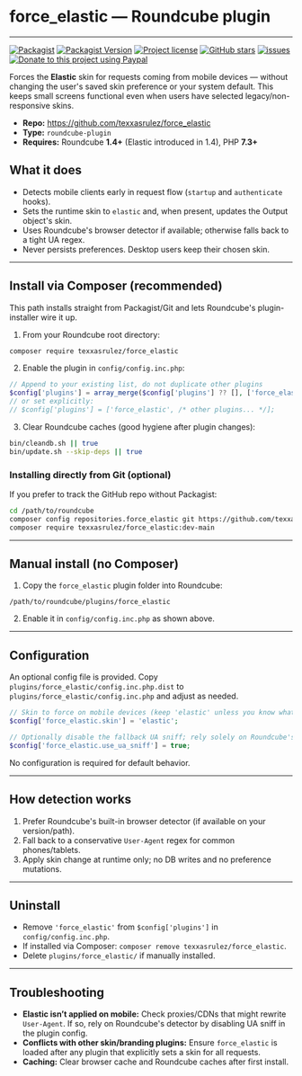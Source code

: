# force_elastic — Roundcube plugin
-------------------------------

[![Packagist](https://img.shields.io/packagist/dt/texxasrulez/force_elastic?style=plastic)](https://packagist.org/packages/texxasrulez/force_elastic)
[![Packagist Version](https://img.shields.io/packagist/v/texxasrulez/force_elastic?style=plastic&logo=packagist&logoColor=white)](https://packagist.org/packages/texxasrulez/force_elastic)
[![Project license](https://img.shields.io/github/license/texxasrulez/force_elastic?style=plastic)](https://github.com/texxasrulez/force_elastic/LICENSE)
[![GitHub stars](https://img.shields.io/github/stars/texxasrulez/force_elastic?style=plastic&logo=github)](https://github.com/texxasrulez/force_elastic/stargazers)
[![issues](https://img.shields.io/github/issues/texxasrulez/force_elastic)](https://github.com/texxasrulez/force_elastic/issues)
[![Donate to this project using Paypal](https://img.shields.io/badge/paypal-donate-blue.svg?style=plastic&logo=paypal)](https://www.paypal.me/texxasrulez)


Forces the **Elastic** skin for requests coming from mobile devices — without changing the user's saved skin preference or your system default. This keeps small screens functional even when users have selected legacy/non-responsive skins.

- **Repo:** https://github.com/texxasrulez/force_elastic
- **Type:** `roundcube-plugin`
- **Requires:** Roundcube **1.4+** (Elastic introduced in 1.4), PHP **7.3+**

## What it does

- Detects mobile clients early in request flow (`startup` and `authenticate` hooks).
- Sets the runtime skin to `elastic` and, when present, updates the Output object's skin.
- Uses Roundcube's browser detector if available; otherwise falls back to a tight UA regex.
- Never persists preferences. Desktop users keep their chosen skin.

---

## Install via Composer (recommended)

This path installs straight from Packagist/Git and lets Roundcube's plugin-installer wire it up.

1) From your Roundcube root directory:
```bash
composer require texxasrulez/force_elastic
```

2) Enable the plugin in `config/config.inc.php`:
```php
// Append to your existing list, do not duplicate other plugins
$config['plugins'] = array_merge($config['plugins'] ?? [], ['force_elastic']);
// or set explicitly:
// $config['plugins'] = ['force_elastic', /* other plugins... */];
```

3) Clear Roundcube caches (good hygiene after plugin changes):
```bash
bin/cleandb.sh || true
bin/update.sh --skip-deps || true
```

### Installing directly from Git (optional)

If you prefer to track the GitHub repo without Packagist:

```bash
cd /path/to/roundcube
composer config repositories.force_elastic git https://github.com/texxasrulez/force_elastic.git
composer require texxasrulez/force_elastic:dev-main
```

---

## Manual install (no Composer)

1) Copy the `force_elastic` plugin folder into Roundcube:
```
/path/to/roundcube/plugins/force_elastic
```

2) Enable it in `config/config.inc.php` as shown above.

---

## Configuration

An optional config file is provided. Copy `plugins/force_elastic/config.inc.php.dist` to `plugins/force_elastic/config.inc.php` and adjust as needed.

```php
// Skin to force on mobile devices (keep 'elastic' unless you know what you're doing)
$config['force_elastic.skin'] = 'elastic';

// Optionally disable the fallback UA sniff; rely solely on Roundcube's browser detector
$config['force_elastic.use_ua_sniff'] = true;
```

No configuration is required for default behavior.

---

## How detection works

1. Prefer Roundcube's built-in browser detector (if available on your version/path).
2. Fall back to a conservative `User-Agent` regex for common phones/tablets.
3. Apply skin change at runtime only; no DB writes and no preference mutations.

---

## Uninstall

- Remove `'force_elastic'` from `$config['plugins']` in `config/config.inc.php`.
- If installed via Composer: `composer remove texxasrulez/force_elastic`.
- Delete `plugins/force_elastic/` if manually installed.

---

## Troubleshooting

- **Elastic isn’t applied on mobile:** Check proxies/CDNs that might rewrite `User-Agent`. If so, rely on Roundcube's detector by disabling UA sniff in the plugin config.
- **Conflicts with other skin/branding plugins:** Ensure `force_elastic` is loaded after any plugin that explicitly sets a skin for all requests.
- **Caching:** Clear browser cache and Roundcube caches after first install.

